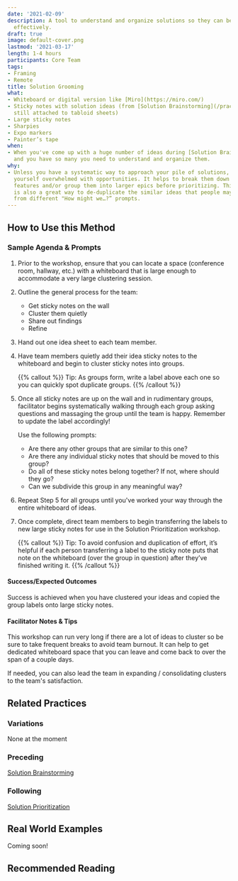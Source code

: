 ```yaml
---
date: '2021-02-09'
description: A tool to understand and organize solutions so they can be prioritized
  effectively.
draft: true
image: default-cover.png
lastmod: '2021-03-17'
length: 1-4 hours
participants: Core Team
tags:
- Framing
- Remote
title: Solution Grooming
what:
- Whiteboard or digital version like [Miro](https://miro.com/)
- Sticky notes with solution ideas (from [Solution Brainstorming](/practices/solution-brainstorming),
  still attached to tabloid sheets)
- Large sticky notes
- Sharpies
- Expo markers
- Painter’s tape
when:
- When you've come up with a huge number of ideas during [Solution Brainstorming](/practices/solution-brainstorming)
  and you have so many you need to understand and organize them.
why:
- Unless you have a systematic way to approach your pile of solutions, you may find
  yourself overwhelmed with opportunities. It helps to break them down into smaller
  features and/or group them into larger epics before prioritizing. This activity
  is also a great way to de-duplicate the similar ideas that people may have generated
  from different "How might we…?” prompts.
---
```


## How to Use this Method
### Sample Agenda & Prompts
1. Prior to the workshop, ensure that you can locate a space (conference room, hallway, etc.) with a whiteboard that is large enough to accommodate a very large clustering session.

1. Outline the general process for the team:

   - Get sticky notes on the wall
   - Cluster them quietly
   - Share out findings
   - Refine

1. Hand out one idea sheet to each team member.

1. Have team members quietly add their idea sticky notes to the whiteboard and begin to cluster sticky notes into groups.

   {{% callout %}}
   Tip: As groups form, write a label above each one so you can quickly spot duplicate groups.
   {{% /callout %}}
   
1. Once all sticky notes are up on the wall and in rudimentary groups, facilitator begins systematically walking through each group asking questions and  massaging the group until the team is happy. Remember to update the label accordingly!

   Use the following prompts:

   - Are there any other groups that are similar to this one?
   - Are there any individual sticky notes that should be moved to this group?
   - Do all of these sticky notes belong together? If not, where should they go?
   - Can we subdivide this group in any meaningful way?

1. Repeat Step 5 for all groups until you've worked your way through the entire whiteboard of ideas.

1. Once complete, direct team members to begin transferring the labels to new large sticky notes for use in the Solution Prioritization workshop.

   {{% callout %}}
   Tip: To avoid confusion and duplication of effort, it’s helpful if each person transferring a label to the sticky note puts that note on the whiteboard (over the group in question) after they’ve finished writing it.
   {{% /callout %}}

#### Success/Expected Outcomes
Success is achieved when you have clustered your ideas and copied the group labels onto large sticky notes.

#### Facilitator Notes & Tips

This workshop can run very long if there are a lot of ideas to cluster so be sure to take frequent breaks to avoid team burnout. It can help to get dedicated whiteboard space that you can leave and come back to over the span of a couple days.

If needed, you can also lead the team in expanding / consolidating clusters to the team's satisfaction.

## Related Practices

### Variations

None at the moment

### Preceding

[Solution Brainstorming](/practices/solution-brainstorming)

### Following

[Solution Prioritization](/practices/solution-prioritization)

## Real World Examples
Coming soon! 

## Recommended Reading
